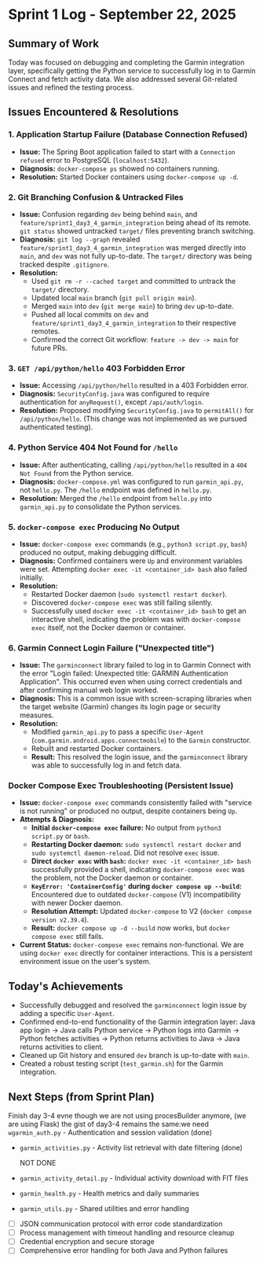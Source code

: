 # Sprint 1 Log - September 22, 2025

## Summary of Work

Today was focused on debugging and completing the Garmin integration layer, specifically getting the Python service to successfully log in to Garmin Connect and fetch activity data. We also addressed several Git-related issues and refined the testing process.

## Issues Encountered & Resolutions

### 1. Application Startup Failure (Database Connection Refused)

*   **Issue:** The Spring Boot application failed to start with a `Connection refused` error to PostgreSQL (`localhost:5432`).
*   **Diagnosis:** `docker-compose ps` showed no containers running.
*   **Resolution:** Started Docker containers using `docker-compose up -d`.

### 2. Git Branching Confusion & Untracked Files

*   **Issue:** Confusion regarding `dev` being behind `main`, and `feature/sprint1_day3_4_garmin_integration` being ahead of its remote. `git status` showed untracked `target/` files preventing branch switching.
*   **Diagnosis:** `git log --graph` revealed `feature/sprint1_day3_4_garmin_integration` was merged directly into `main`, and `dev` was not fully up-to-date. The `target/` directory was being tracked despite `.gitignore`.
*   **Resolution:**
    *   Used `git rm -r --cached target` and committed to untrack the `target/` directory.
    *   Updated local `main` branch (`git pull origin main`).
    *   Merged `main` into `dev` (`git merge main`) to bring `dev` up-to-date.
    *   Pushed all local commits on `dev` and `feature/sprint1_day3_4_garmin_integration` to their respective remotes.
    *   Confirmed the correct Git workflow: `feature -> dev -> main` for future PRs.

### 3. `GET /api/python/hello` 403 Forbidden Error

*   **Issue:** Accessing `/api/python/hello` resulted in a 403 Forbidden error.
*   **Diagnosis:** `SecurityConfig.java` was configured to require authentication for `anyRequest()`, except `/api/auth/login`.
*   **Resolution:** Proposed modifying `SecurityConfig.java` to `permitAll()` for `/api/python/hello`. (This change was not implemented as we pursued authenticated testing).

### 4. Python Service 404 Not Found for `/hello`

*   **Issue:** After authenticating, calling `/api/python/hello` resulted in a `404 Not Found` from the Python service.
*   **Diagnosis:** `docker-compose.yml` was configured to run `garmin_api.py`, not `hello.py`. The `/hello` endpoint was defined in `hello.py`.
*   **Resolution:** Merged the `/hello` endpoint from `hello.py` into `garmin_api.py` to consolidate the Python services.

### 5. `docker-compose exec` Producing No Output

*   **Issue:** `docker-compose exec` commands (e.g., `python3 script.py`, `bash`) produced no output, making debugging difficult.
*   **Diagnosis:** Confirmed containers were `Up` and environment variables were set. Attempting `docker exec -it <container_id> bash` also failed initially.
*   **Resolution:**
    *   Restarted Docker daemon (`sudo systemctl restart docker`).
    *   Discovered `docker-compose exec` was still failing silently.
    *   Successfully used `docker exec -it <container_id> bash` to get an interactive shell, indicating the problem was with `docker-compose exec` itself, not the Docker daemon or container.

### 6. Garmin Connect Login Failure ("Unexpected title")

*   **Issue:** The `garminconnect` library failed to log in to Garmin Connect with the error "Login failed: Unexpected title: GARMIN Authentication Application". This occurred even when using correct credentials and after confirming manual web login worked.
*   **Diagnosis:** This is a common issue with screen-scraping libraries when the target website (Garmin) changes its login page or security measures.
*   **Resolution:**
    *   Modified `garmin_api.py` to pass a specific `User-Agent` (`com.garmin.android.apps.connectmobile`) to the `Garmin` constructor.
    *   Rebuilt and restarted Docker containers.
    *   **Result:** This resolved the login issue, and the `garminconnect` library was able to successfully log in and fetch data.

### Docker Compose Exec Troubleshooting (Persistent Issue)

*   **Issue:** `docker-compose exec` commands consistently failed with "service is not running" or produced no output, despite containers being `Up`.
*   **Attempts & Diagnosis:**
    *   **Initial `docker-compose exec` failure:** No output from `python3 script.py` or `bash`.
    *   **Restarting Docker daemon:** `sudo systemctl restart docker` and `sudo systemctl daemon-reload`. Did not resolve `exec` issue.
    *   **Direct `docker exec` with `bash`:** `docker exec -it <container_id> bash` successfully provided a shell, indicating `docker-compose exec` was the problem, not the Docker daemon or container.
    *   **`KeyError: 'ContainerConfig'` during `docker compose up --build`:** Encountered due to outdated `docker-compose` (V1) incompatibility with newer Docker daemon.
    *   **Resolution Attempt:** Updated `docker-compose` to V2 (`docker compose version v2.39.4`).
    *   **Result:** `docker compose up -d --build` now works, but `docker compose exec` still fails.
*   **Current Status:** `docker-compose exec` remains non-functional. We are using `docker exec` directly for container interactions. This is a persistent environment issue on the user's system.

## Today's Achievements

*   Successfully debugged and resolved the `garminconnect` login issue by adding a specific `User-Agent`.
*   Confirmed end-to-end functionality of the Garmin integration layer: Java app login -> Java calls Python service -> Python logs into Garmin -> Python fetches activities -> Python returns activities to Java -> Java returns activities to client.
*   Cleaned up Git history and ensured `dev` branch is up-to-date with `main`.
*   Created a robust testing script (`test_garmin.sh`) for the Garmin integration.

## Next Steps (from Sprint Plan)

Finish day 3-4   evne though we are not using procesBuilder anymore, (we are using Flask)  the gist of day3-4 remains the same:we need ` wgarmin_auth.py` - Authentication and session validation (done)
  - `garmin_activities.py` - Activity list retrieval with date filtering (done)

    NOT DONE
  - `garmin_activity_detail.py` - Individual activity download with FIT files
  - `garmin_health.py` - Health metrics and daily summaries
  - `garmin_utils.py` - Shared utilities and error handling
- [ ] JSON communication protocol with error code standardization
- [ ] Process management with timeout handling and resource cleanup
- [ ] Credential encryption and secure storage
- [ ] Comprehensive error handling for both Java and Python failures